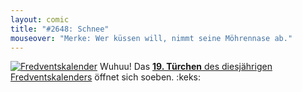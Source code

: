 ```yaml
---
layout: comic
title: "#2648: Schnee"
mouseover: "Merke: Wer küssen will, nimmt seine Möhrennase ab."
---
```


<a href="http://www.fonflatter.de/der-fetzige-fredventskalender-2012" title="Der fetzige Fredventskalender"><img src="http://www.fonflatter.de/adv12/fredventskalender_banner.png" alt="Fredventskalender" /></a>
Wuhuu! Das <a href="http://www.fonflatter.de/2012/12/19/das-19-turchen-2/"><strong>19. Türchen</strong> des diesjährigen Fredventskalenders</a> öffnet sich soeben.
:keks:

